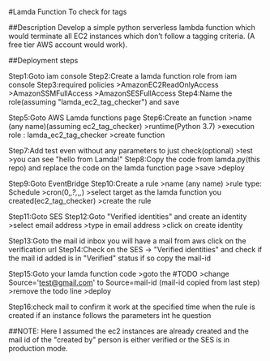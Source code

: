 #Lamda Function To check for tags

##Description
Develop a simple python serverless lambda function which would terminate all EC2 instances which don’t follow a tagging criteria. (A free tier AWS account would work).

##Deployment steps

Step1:Goto iam console
Step2:Create a lamda function role from iam console
Step3:required policies
    >AmazonEC2ReadOnlyAccess
    >AmazonSSMFullAccess
    >AmazonSESFullAccess
Step4:Name the role(assuming "lamda_ec2_tag_checker") and save

Step5:Goto AWS Lamda functions page
Step6:Create an function 
    >name (any name)(assuming ec2_tag_checker)
    >runtime(Python 3.7)
    >execution role : lamda_ec2_tag_checker
    >create function


Step7:Add test even without any parameters to just check(optional)
    >test 
    >you can see "hello from Lamda!"
Step8:Copy the code from lamda.py(this repo) and replace the code on the lamda function page
    >save
    >deploy



Step9:Goto EventBridge
Step10:Create a rule
    >name (any name)
    >rule type: Schedule
    >cron(0,*,?,*,*,*)
    >select target as the lamda function you created(ec2_tag_checker)
    >create the rule

Step11:Goto SES
Step12:Goto "Verified identities" and create an identity
    >select email address
    >type in email address
    >click on create identity

Step13:Goto the mail id inbox you will have a mail from aws click on the
       verification url 
Step14:Check on the SES -> "Verified identities" and check if the mail id
       added is in "Verified" status if so copy the mail-id

Step15:Goto your lamda function code
    >goto the #TODO
    >change Source='test@gmail.com' to Source=mail-id (mail-id copied from last step)
    >remove the todo line
    >deploy


Step16:check mail to confirm it work at the specified time when the rule is created 
        if an instance follows the parameters int he question 


##NOTE:
Here I assumed the ec2 instances are already created and the mail id of the 
"created by" person is either verified or the SES is in production mode.


